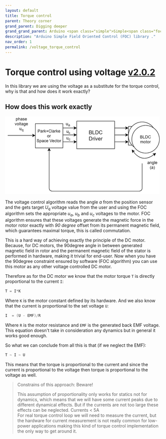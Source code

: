 ```yaml
---
layout: default
title: Torque control
parent: Theory corner
grand_parent: Digging deeper
grand_grand_parent: Arduino <span class="simple">Simple<span class="foc">FOC</span>library</span>
description: "Arduino Simple Field Oriented Control (FOC) library ."
nav_order: 1
permalink: /voltage_torque_control
---
```


# Torque control using voltage [v2.0.2](https://github.com/simplefoc/Arduino-FOC/releases)
In this library we are using the voltage as a substitute for the torque control, why is that and how does it work exactly?

## How does this work exactly

<a name="foc_image"></a><img src="extras/Images/voltage_loop.png">

The voltage control algorithm reads the angle <i>a</i> from the position sensor and the gets target <i>U<sub>q</sub></i> voltage value from the user and using the FOC algorithm sets the appropriate <i>u<sub>a</sub></i>, <i>u<sub>b</sub></i> and <i>u<sub>c</sub></i> voltages to the motor. FOC algorithm ensures that these voltages generate the magnetic force in the motor rotor exactly with <i>90 degree</i> offset from its permanent magnetic field, which guarantees maximal torque, this is called commutation.

This is a hard way of achieving exactly the principle of the DC motor. Because, for DC motors, the 90degree angle in between generated magnetic field in rotor and the permanent magnetic field of the stator is performed in hardware, making it trivial for end-user. 
Now when you have the 90degree constraint ensured by software (FOC algorithm) you can use this motor as any other voltage controlled DC motor.

Therefore as for the DC motor we know that the motor torque `T` is directly proportional to the current `I`:
```cpp
T = I*K 
```
Where `K` is the motor constant defined by its hardware.
And we also know that the current is proportional to the set voltage `U`:

```cpp
I  = (U - EMF)/R
```

Where `R` is the motor resistance and `EMF` is the generated back EMF voltage. This equation doesn't take in consideration any dynamics but in general it works good enough. 

So what we can conclude from all this is that (if we neglect the EMF):
```cpp
T ~ I ~ U
```
This means that the torque is proportional to the current and since the current is proportional to the voltage then torque is proportional to the voltage as well.

<blockquote class="danger"><p class="heading">Constrains of this approach: Beware!</p> This assumption of proportionality only works for statics not for dynamics, which means that we will have some current peaks due to different dynamical effects. But if the currents are not too large these effects can be neglected. Currents < 5A <br>
For real torque control loop we will need to measure the current, but the hardware for current measurement is not really common for low-power applications making this kind of torque control implementation the only way to get around it.</blockquote>

